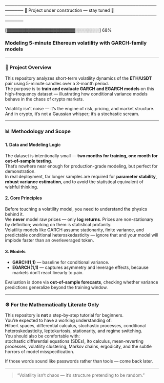 ────────────────────────────────────────────────────────
🚧 Project under construction — stay tuned 🚧
────────────────────────────────────────────────────────

[▓▓▓▓▓▓▓▓▓▓▓▓▓▓▓▓▓▓▓▓▓▓░░░░░░░░] 68%

### Modeling 5-minute Ethereum volatility with GARCH-family models

---

### 🧩 Project Overview

This repository analyzes short-term volatility dynamics of the **ETH/USDT** pair using 5-minute candles over a 3-month period.  
The purpose is to **train and evaluate GARCH and EGARCH models** on this high-frequency dataset — illustrating how conditional variance models behave in the chaos of crypto markets.

Volatility isn’t noise — it’s the engine of risk, pricing, and market structure.  
And in crypto, it’s not a Gaussian whisper; it’s a stochastic scream.

---

### 📊 Methodology and Scope

#### 1. Data and Modeling Logic

The dataset is intentionally small — **two months for training, one month for out-of-sample testing**.  
That’s nowhere near enough for production-grade modeling, but perfect for demonstration.  
In real deployment, far longer samples are required for **parameter stability**, **robust variance estimation**, and to avoid the statistical equivalent of wishful thinking.

#### 2. Core Principles

Before touching a volatility model, you need to understand the physics behind it.  
We **never** model raw prices — only **log returns**. Prices are non-stationary by definition; working on them is statistical profanity.  
Volatility models like GARCH assume stationarity, finite variance, and predictable conditional heteroskedasticity — ignore that and your model will implode faster than an overleveraged token.

#### 3. Models

- **GARCH(1,1)** — baseline for conditional variance.
- **EGARCH(1,1)** — captures asymmetry and leverage effects, because markets don’t react linearly to pain.

Evaluation is done via **out-of-sample forecasts**, checking whether variance predictions generalize beyond the training window.

---

### ⚙️ For the Mathematically Literate Only

This repository is **not** a step-by-step tutorial for beginners.  
You’re expected to have a working understanding of:  
Hilbert spaces, differential calculus, stochastic processes, conditional heteroskedasticity, leptokurtosis, stationarity, and regime switching.  
You should also be comfortable with:  
stochastic differential equations (SDEs), Ito calculus, mean-reverting processes, volatility clustering, Markov chains, ergodicity, and the subtle horrors of model misspecification.

If those words sound like passwords rather than tools — come back later.

---

> “Volatility isn’t chaos — it’s structure pretending to be random.”
